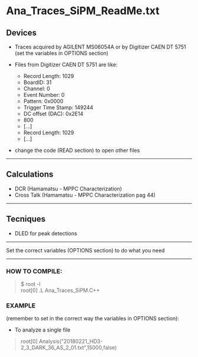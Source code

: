 Ana_Traces_SiPM_ReadMe.txt
==========================

Devices
-------

* Traces acquired by AGILENT MS06054A or by Digitizer CAEN DT 5751 (set the variables in OPTIONS section)
* Files from Digitizer CAEN DT 5751 are like:
    * Record Length: 1029
    * BoardID: 31
    * Channel: 0
    * Event Number: 0
    * Pattern: 0x0000
    * Trigger Time Stamp: 149244
    * DC offset (DAC): 0x2E14
    * 800
    * [...]
    * Record Length: 1029
    * [...]

* change the code (READ section) to open other files

---

Calculations
------------

* DCR            (Hamamatsu - MPPC Characterization)
* Cross Talk     (Hamamatsu - MPPC Characterization pag 44)

---

Tecniques
-----------
* DLED for peak detections

---
Set the correct variables (OPTIONS section) to do what you need

---

### HOW TO COMPILE:
>$ root -l  
>root[0] .L Ana_Traces_SiPM.C++

### EXAMPLE
(remember to set in the correct way the variables in OPTIONS section):

* To analyze a single file
>root[0] Analysis("20180221_HD3-2_3_DARK_36_AS_2_01.txt",15000,false)
